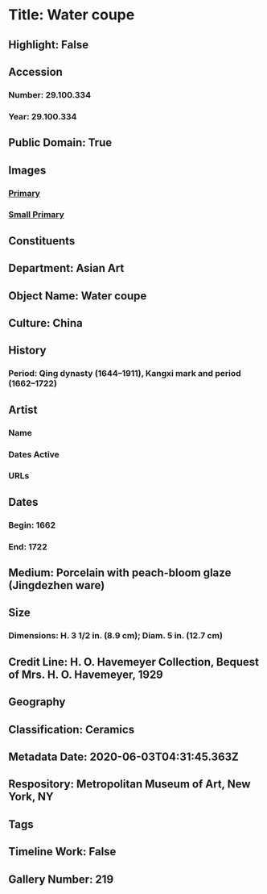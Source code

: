 # Title: Water coupe
## Highlight: False
## Accession
### Number: 29.100.334
### Year: 29.100.334
## Public Domain: True
## Images
### [Primary](https://images.metmuseum.org/CRDImages/as/original/76014.jpg)
### [Small Primary](https://images.metmuseum.org/CRDImages/as/web-large/76014.jpg)
## Constituents
## Department: Asian Art
## Object Name: Water coupe
## Culture: China
## History
### Period: Qing dynasty (1644–1911), Kangxi mark and period (1662–1722)
## Artist
### Name
### Dates Active
### URLs
## Dates
### Begin: 1662
### End: 1722
## Medium: Porcelain with peach-bloom glaze (Jingdezhen ware)
## Size
### Dimensions: H. 3 1/2 in. (8.9 cm); Diam. 5 in. (12.7 cm)
## Credit Line: H. O. Havemeyer Collection, Bequest of Mrs. H. O. Havemeyer, 1929
## Geography
## Classification: Ceramics
## Metadata Date: 2020-06-03T04:31:45.363Z
## Respository: Metropolitan Museum of Art, New York, NY
## Tags
## Timeline Work: False
## Gallery Number: 219